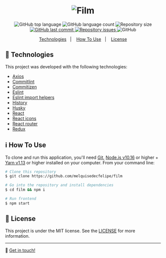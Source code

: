 <h1 align="center">
    <img alt="Film" src="https://res.cloudinary.com/dtifsqadc/image/upload/v1582134429/favicon_ysdt4z.png" />
    <br>
</h1>

<p align="center">
  <img alt="GitHub top language" src="https://img.shields.io/github/languages/top/melquisedecfelipe/film.svg">

  <img alt="GitHub language count" src="https://img.shields.io/github/languages/count/melquisedecfelipe/film.svg">

  <img alt="Repository size" src="https://img.shields.io/github/repo-size/melquisedecfelipe/film.svg">

  <a href="https://github.com/melquisedecfelipe/film/commits/master">
    <img alt="GitHub last commit" src="https://img.shields.io/github/last-commit/melquisedecfelipe/film.svg">
  </a>

  <a href="https://github.com/melquisedecfelipe/film/issues">
    <img alt="Repository issues" src="https://img.shields.io/github/issues/melquisedecfelipe/film.svg">
  </a>

  <img alt="GitHub" src="https://img.shields.io/github/license/melquisedecfelipe/film.svg">
</p>

<p align="center">
  <a href="#rocket-technologies">Technologies</a>&nbsp;&nbsp;&nbsp;|&nbsp;&nbsp;&nbsp;
  <a href="#information_source-how-to-use">How To Use</a>&nbsp;&nbsp;&nbsp;|&nbsp;&nbsp;&nbsp;
  <a href="#memo-license">License</a>
</p>

## :rocket: Technologies

This project was developed with the following technologies:

- [Axios](https://github.com/axios/axios)
- [Commitlint](https://github.com/conventional-changelog/commitlint)
- [Commitizen](https://github.com/commitizen/cz-cli)
- [Eslint](https://eslint.org/)
- [Eslint import helpers](https://github.com/Tibfib/eslint-plugin-import-helpers)
- [History](https://github.com/ReactTraining/history)
- [Husky](https://github.com/typicode/husky)
- [React](https://reactjs.org/)
- [React icons](https://react-icons.netlify.com/)
- [React router](https://reacttraining.com/react-router/)
- [Redux](https://redux.js.org/)

## :information_source: How To Use

To clone and run this application, you'll need [Git](https://git-scm.com), [Node.js v10.16](https://nodejs.org/) or higher + [Yarn v1.13](https://yarnpkg.com/) or higher installed on your computer. From your command line:

```bash
# Clone this repository
$ git clone https://github.com/melquisedecfelipe/film

# Go into the repository and install dependencies
$ cd film && npm i

# Run frontend
$ npm start
```

## :memo: License

This project is under the MIT license. See the [LICENSE](https://github.com/melquisedecfelipe/Film/blob/master/LICENSE) for more information.

---

:wave: [Get in touch!](https://www.linkedin.com/in/melquisedecfelipe/)
